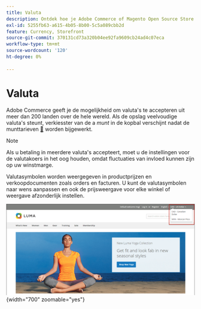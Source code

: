 ```yaml
---
title: Valuta
description: Ontdek hoe je Adobe Commerce of Magento Open Source Store meerdere valuta's kan ondersteunen om de ervaring van klanten te verbeteren.
exl-id: 5255fb63-a615-4b05-8b00-5c5a089cbb2d
feature: Currency, Storefront
source-git-commit: 370131cd73a320b04ee92fa9609cb24ad4c07eca
workflow-type: tm+mt
source-wordcount: '120'
ht-degree: 0%

---
```


# Valuta

Adobe Commerce geeft je de mogelijkheid om valuta&#39;s te accepteren uit meer dan 200 landen over de hele wereld. Als de opslag veelvoudige valuta&#39;s steunt, verkiesster van de a _munt_ in de kopbal verschijnt nadat de munttarieven [&#128279;](currency-update.md) worden bijgewerkt.

>[!NOTE]
>
>Als u betaling in meerdere valuta&#39;s accepteert, moet u de instellingen voor de valutakoers in het oog houden, omdat fluctuaties van invloed kunnen zijn op uw winstmarge.

Valutasymbolen worden weergegeven in productprijzen en verkoopdocumenten zoals orders en facturen. U kunt de valutasymbolen naar wens aanpassen en ook de prijsweergave voor elke winkel of weergave afzonderlijk instellen.

![&#x200B; de storefront van het Voorbeeld - muntkiezer &#x200B;](./assets/storefront-currency-chooser.png){width="700" zoomable="yes"}
